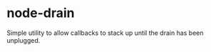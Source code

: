 node-drain
==========

Simple utility to allow callbacks to stack up until the drain has been unplugged.
